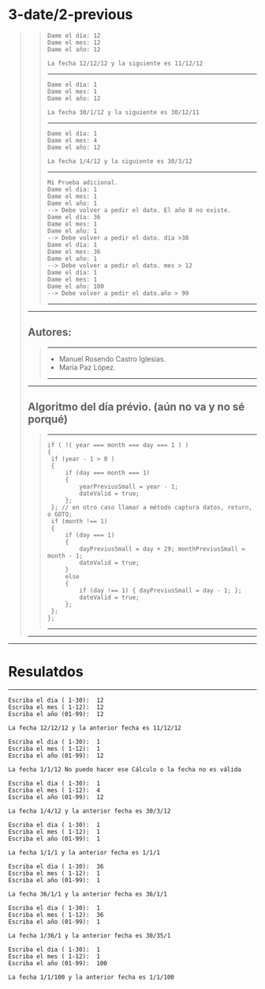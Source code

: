 # 3-date/2-previous
>>~~~
>>Dame el día: 12
>>Dame el mes: 12
>>Dame el año: 12
>>
>>La fecha 12/12/12 y la siguiente es 11/12/12
>>~~~  
>>---  
>>~~~
>>Dame el día: 1
>>Dame el mes: 1
>>Dame el año: 12
>>
>>La fecha 30/1/12 y la siguiente es 30/12/11
>>~~~
>>---  
>>~~~
>>Dame el día: 1
>>Dame el mes: 4
>>Dame el año: 12
>>
>>La fecha 1/4/12 y la siguiente es 30/3/12
>>~~~ 
>>--- 
>>~~~ 
>> Mi Prueba adicional.
>>Dame el día: 1
>>Dame el mes: 1
>>Dame el año: 1
>> --> Debe volver a pedir el dato. El año 0 no existe.
>>Dame el día: 36
>>Dame el mes: 1
>>Dame el año: 1
>> --> Debe volver a pedir el dato. día >30
>>Dame el día: 1
>>Dame el mes: 36
>>Dame el año: 1
>> --> Debe volver a pedir el dato. mes > 12
>>Dame el día: 1
>>Dame el mes: 1
>>Dame el año: 100
>> --> Debe volver a pedir el dato.año > 99
>>~~~ 
>>---  
>--- 
> ## Autores:  
>>--- 
>> * Manuel Rosendo Castro Iglesias.  
>> * María Paz López.  
>> --- 
>--- 
> ## Algoritmo del día prévio. (aún no va y no sé porqué)
>>--- 
>> ~~~
>> if ( !( year === month === day === 1 ) )
>> {
>> 	if (year - 1 > 0 )
>> 	{
>> 		if (day === month === 1)
>> 		{
>> 			yearPreviusSmall = year - 1;
>> 			dateValid = true;
>> 		};
>> 	}; // en otro caso llamar a método captura datos, return, o GOTO;
>> 	if (month !== 1)
>> 	{
>> 		if (day === 1)
>> 		{
>> 			dayPreviusSmall = day + 29; monthPreviusSmall = month - 1;
>> 			dateValid = true;
>> 		}
>> 		else
>> 		{
>> 			if (day !== 1) { dayPreviusSmall = day - 1; };
>> 			dateValid = true;
>> 		};
>> 	};
>> };
>> ~~~
>>---
>---
---
# Resulatdos
---
```
Escriba el dia ( 1-30):  12
Escriba el mes ( 1-12):  12
Escriba el año (01-99):  12

La fecha 12/12/12 y la anterior fecha es 11/12/12

Escriba el dia ( 1-30):  1
Escriba el mes ( 1-12):  1
Escriba el año (01-99):  12

La fecha 1/1/12 No puedo hacer ese Cálculo o la fecha no es válida

Escriba el dia ( 1-30):  1
Escriba el mes ( 1-12):  4
Escriba el año (01-99):  12

La fecha 1/4/12 y la anterior fecha es 30/3/12

Escriba el dia ( 1-30):  1
Escriba el mes ( 1-12):  1
Escriba el año (01-99):  1

La fecha 1/1/1 y la anterior fecha es 1/1/1

Escriba el dia ( 1-30):  36
Escriba el mes ( 1-12):  1
Escriba el año (01-99):  1

La fecha 36/1/1 y la anterior fecha es 36/1/1

Escriba el dia ( 1-30):  1
Escriba el mes ( 1-12):  36
Escriba el año (01-99):  1

La fecha 1/36/1 y la anterior fecha es 30/35/1

Escriba el dia ( 1-30):  1
Escriba el mes ( 1-12):  1
Escriba el año (01-99):  100

La fecha 1/1/100 y la anterior fecha es 1/1/100



